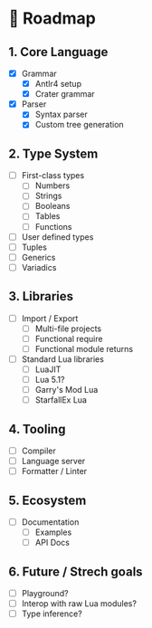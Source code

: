 # 🚀 Roadmap

## 1. Core Language

* [x] Grammar
    * [x] Antlr4 setup
    * [x] Crater grammar

* [x] Parser
    * [x] Syntax parser
    * [x] Custom tree generation

## 2. Type System

* [ ] First-class types
    * [ ] Numbers
    * [ ] Strings
    * [ ] Booleans
    * [ ] Tables
    * [ ] Functions

* [ ] User defined types
* [ ] Tuples
* [ ] Generics
* [ ] Variadics

## 3. Libraries

* [ ] Import / Export
    * [ ] Multi-file projects
    * [ ] Functional require
    * [ ] Functional module returns

* [ ] Standard Lua libraries
    * [ ] LuaJIT
    * [ ] Lua 5.1?
    * [ ] Garry's Mod Lua
    * [ ] StarfallEx Lua

## 4. Tooling

* [ ] Compiler
* [ ] Language server
* [ ] Formatter / Linter

## 5. Ecosystem

* [ ] Documentation
    * [ ] Examples
    * [ ] API Docs

## 6. Future / Strech goals

* [ ] Playground?
* [ ] Interop with raw Lua modules?
* [ ] Type inference?
